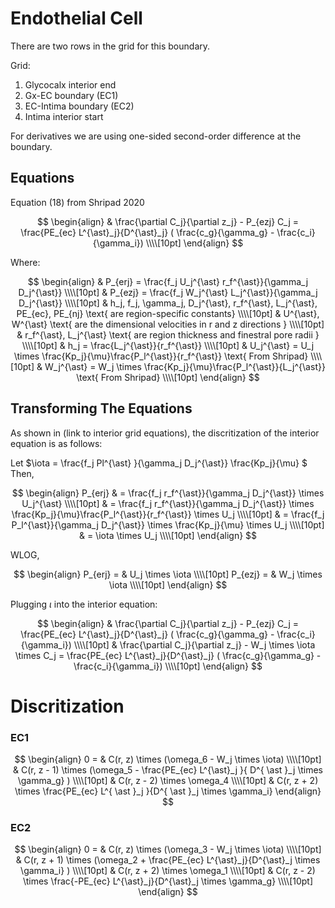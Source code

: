 # Endothelial Cell

There are two rows in the grid for this boundary.

Grid:   
1. Glycocalx interior end  
2. Gx-EC boundary (EC1)  
3. EC-Intima boundary (EC2)  
4. Intima interior start  
 
For derivatives we are using one-sided second-order difference at the boundary.


## Equations

Equation (18) from Shripad 2020

$$
\begin{align}
& \frac{\partial C_j}{\partial z_j} - P_{ezj} C_j = \frac{PE_{ec} L^{\ast}_j}{D^{\ast}_j} ( \frac{c_g}{\gamma_g} - \frac{c_i}{\gamma_i}) \\\\[10pt]
\end{align}
$$

Where:   

$$
\begin{align}
& P_{erj} = \frac{f_j U_j^{\ast} r_f^{\ast}}{\gamma_j D_j^{\ast}} \\\\[10pt]
& P_{ezj} = \frac{f_j W_j^{\ast} L_j^{\ast}}{\gamma_j D_j^{\ast}} \\\\[10pt]
& h_j, f_j, \gamma_j, D_j^{\ast}, r_f^{\ast}, L_j^{\ast}, PE_{ec}, PE_{nj} \text{ are region-specific constants} \\\\[10pt]
& U^{\ast}, W^{\ast} \text{ are the dimensional velocities in r and z directions } \\\\[10pt]
& r_f^{\ast}, L_j^{\ast} \text{ are region thickness and finestral pore radii } \\\\[10pt]
& h_j = \frac{L_j^{\ast}}{r_f^{\ast}} \\\\[10pt]
& U_j^{\ast} = U_j \times \frac{Kp_j}{\mu}\frac{P_l^{\ast}}{r_f^{\ast}} \text{ From Shripad} \\\\[10pt]
& W_j^{\ast} = W_j \times \frac{Kp_j}{\mu}\frac{P_l^{\ast}}{L_j^{\ast}} \text{ From Shripad} \\\\[10pt]
\end{align}
$$

## Transforming The Equations

As shown in (link to interior grid equations), the discritization of the interior equation is as follows: 

Let $\iota = \frac{f_j Pl^{\ast} }{\gamma_j D_j^{\ast}} \frac{Kp_j}{\mu} $  
Then, 

$$
\begin{align}
P_{erj} & = \frac{f_j r_f^{\ast}}{\gamma_j D_j^{\ast}} \times U_j^{\ast} \\\\[10pt]
& = \frac{f_j r_f^{\ast}}{\gamma_j D_j^{\ast}} \times \frac{Kp_j}{\mu}\frac{P_l^{\ast}}{r_f^{\ast}} \times U_j \\\\[10pt]
& = \frac{f_j P_l^{\ast}}{\gamma_j D_j^{\ast}} \times \frac{Kp_j}{\mu} \times U_j \\\\[10pt]
& = \iota \times U_j \\\\[10pt]
\end{align}
$$

WLOG,  

$$
\begin{align}
P_{erj} = & U_j \times \iota   \\\\[10pt]
P_{ezj} = & W_j \times \iota   \\\\[10pt]
\end{align}
$$ 

Plugging $\iota$ into the interior equation:  

$$
\begin{align}
& \frac{\partial C_j}{\partial z_j} - P_{ezj} C_j = \frac{PE_{ec} L^{\ast}_j}{D^{\ast}_j} ( \frac{c_g}{\gamma_g} - \frac{c_i}{\gamma_i}) \\\\[10pt]
& \frac{\partial C_j}{\partial z_j} - W_j \times \iota \times C_j = \frac{PE_{ec} L^{\ast}_j}{D^{\ast}_j} ( \frac{c_g}{\gamma_g} - \frac{c_i}{\gamma_i}) \\\\[10pt]
\end{align}
$$

# Discritization

### EC1

$$
\begin{align}
0 = & C(r, z) \times (\omega_6 - W_j \times \iota)  \\\\[10pt]  
& C(r, z - 1) \times (\omega_5 - \frac{PE_{ec} L^{\ast}_j }{ D^{ \ast }_j \times \gamma_g} ) \\\\[10pt] 
& C(r, z - 2) \times \omega_4 \\\\[10pt] 
& C(r, z + 2) \times \frac{PE_{ec} L^{ \ast }_j }{D^{ \ast }_j \times \gamma_i} 
\end{align} 
$$

<!--  
0 = & \omega_1 \\, P(r, z + 1 + 2) + \omega_2 \\, P(r, z + 1) + \omega_3 \\, P(r, z) \\\\[10pt]
-->


### EC2

$$
\begin{align}
0 = & C(r, z) \times (\omega_3 - W_j \times \iota)  \\\\[10pt]  
& C(r, z + 1) \times (\omega_2 + \frac{PE_{ec} L^{\ast}_j}{D^{\ast}_j \times \gamma_i} ) \\\\[10pt] 
& C(r, z + 2) \times \omega_1 \\\\[10pt] 
& C(r, z - 2) \times \frac{-PE_{ec} L^{\ast}_j}{D^{\ast}_j \times \gamma_g} \\\\[10pt] 
\end{align} 
$$


